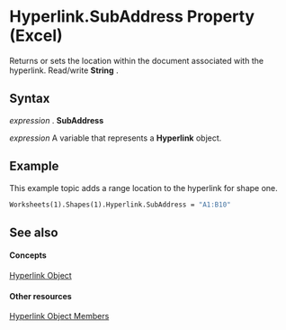 
# Hyperlink.SubAddress Property (Excel)

Returns or sets the location within the document associated with the hyperlink. Read/write  **String** .


## Syntax

 _expression_ . **SubAddress**

 _expression_ A variable that represents a **Hyperlink** object.


## Example

This example topic adds a range location to the hyperlink for shape one.


```vb
Worksheets(1).Shapes(1).Hyperlink.SubAddress = "A1:B10"
```


## See also


#### Concepts


[Hyperlink Object](8bdd2c2f-e6eb-a2f2-78c8-b597aa80ec05.md)
#### Other resources


[Hyperlink Object Members](b0566d1c-404f-b79e-7770-e7189a1c817a.md)
